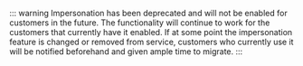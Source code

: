 ::: warning
Impersonation has been deprecated and will not be enabled for customers in the future. The functionality will continue to work for the customers that currently have it enabled. If at some point the impersonation feature is changed or removed from service, customers who currently use it will be notified beforehand and given ample time to migrate.
:::
